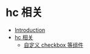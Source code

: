 # hc 相关

* [Introduction](README.md)
* [hc 相关](README.md)
    * [自定义 checkbox 等组件](自定义ckeckbox等组件.md)
